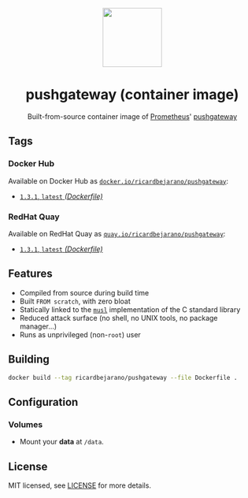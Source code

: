 <p align="center"><img src="https://emojipedia-us.s3.dualstack.us-west-1.amazonaws.com/thumbs/320/apple/198/fire-engine_1f692.png" width="120px"></p>
<h1 align="center">pushgateway (container image)</h1>
<p align="center">Built-from-source container image of <a href="https://prometheus.io/">Prometheus</a>' <a href="https://github.com/prometheus/pushgateway">pushgateway</a></p>


## Tags

### Docker Hub

Available on Docker Hub as [`docker.io/ricardbejarano/pushgateway`](https://hub.docker.com/r/ricardbejarano/pushgateway):

- [`1.3.1`, `latest` *(Dockerfile)*](Dockerfile)

### RedHat Quay

Available on RedHat Quay as [`quay.io/ricardbejarano/pushgateway`](https://quay.io/repository/ricardbejarano/pushgateway):

- [`1.3.1`, `latest` *(Dockerfile)*](Dockerfile)


## Features

* Compiled from source during build time
* Built `FROM scratch`, with zero bloat
* Statically linked to the [`musl`](https://musl.libc.org/) implementation of the C standard library
* Reduced attack surface (no shell, no UNIX tools, no package manager...)
* Runs as unprivileged (non-`root`) user


## Building

```bash
docker build --tag ricardbejarano/pushgateway --file Dockerfile .
```


## Configuration

### Volumes

- Mount your **data** at `/data`.


## License

MIT licensed, see [LICENSE](LICENSE) for more details.
